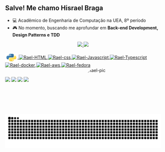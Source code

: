 ## Salve! Me chamo Hisrael Braga

- 💻 Acadêmico de Engenharia de Computação na UEA, 8º período
- 🎮 No momento, buscando me aprofundar em **Back-end Development, Design Patterns e TDD**

<div align="center">
  <a href="https://github.com/devRaelBraga">
  <img height="140em" src="https://github-readme-stats.vercel.app/api?username=devRaelBraga&show_icons=true&theme=tokyonight&include_all_commits=true&count_private=true"/>
  <img height="140em" src="https://github-readme-stats.vercel.app/api/top-langs/?username=devRaelBraga&layout=compact&langs_count=7&theme=tokyonight"/>
</div>
  
<div style="display: inline_block"><br>
  <img align="center" alt="Rael-Python" height="30" width="40" src="https://raw.githubusercontent.com/devicons/devicon/master/icons/python/python-original.svg">
  <img align="center" alt="Rael-HTML" height="30" width="40" src="https://cdn.jsdelivr.net/gh/devicons/devicon/icons/html5/html5-original.svg">
  <img align="center" alt="Rael-css" height="30" width="40" src="https://cdn.jsdelivr.net/gh/devicons/devicon/icons/css3/css3-original.svg">
  <img align="center" alt="Rael-Javascript" height="30" width="40" src="https://cdn.jsdelivr.net/gh/devicons/devicon/icons/javascript/javascript-original.svg">
  <img align="center" alt="Rael-Typescript" height="30" width="40" src="https://cdn.jsdelivr.net/gh/devicons/devicon/icons/typescript/typescript-original.svg">
  <img align="center" alt="Rael-docker" height="30" width="40" src="https://cdn.jsdelivr.net/gh/devicons/devicon/icons/docker/docker-original.svg">
  <img align="center" alt="Rael-aws" height="30" width="40" src="https://cdn.jsdelivr.net/gh/devicons/devicon/icons/amazonwebservices/amazonwebservices-original-wordmark.svg">
  <img align="center" alt="Rael-fedora" height="30" width="40" src="https://cdn.jsdelivr.net/gh/devicons/devicon/icons/fedora/fedora-plain.svg">
  <img align="right" alt="Rael-pic" height="150" width="250" style="border-radius:50px;" src="https://1.bp.blogspot.com/-U76zJ1jVnL4/WH4MO2JsI_I/AAAAAAAAtsg/pO_Nsab7YN8gBsc8MyY8Qp0S4QLjkmUvwCLcB/s1600/diboas%2Besperando%2Ba%2Bmorte.gif">
</div>

##
<div> 
   <a href="https://wa.me/5592988396263" target="_blank"><img src="https://img.shields.io/badge/WhatsApp-25D366?style=for-the-badge&logo=whatsapp&logoColor=white" target="_blank"></a> 
  <a href = "mailto:hisraelc@gmail.com"><img src="https://img.shields.io/badge/Gmail-D14836?style=for-the-badge&logo=gmail&logoColor=white" target="_blank"></a>
  <a href="https://www.instagram.com/hisrael.braga/" target="_blank"><img src="https://img.shields.io/badge/-Instagram-%23E4405F?style=for-the-badge&logo=instagram&logoColor=white" target="_blank"></a>
  <a href="https://www.linkedin.com/in/hisrael-da-silva-braga-052188216/" target="_blank"><img src="https://img.shields.io/badge/-LinkedIn-%230077B5?style=for-the-badge&logo=linkedin&logoColor=white" target="_blank"></a> 

  ![Snake animation](https://github.com/devRaelBraga/devRaelBraga/blob/output/github-contribution-grid-snake.svg)
  </div>
  
